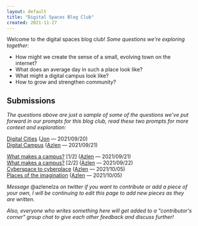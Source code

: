 ```yaml
---
layout: default
title: "Digital Spaces Blog Club"
created: 2021-11-27
---
```


Welcome to the digital spaces blog club! _Some questions we're exploring together_:

-   How might we create the sense of a small, evolving town on the internet?
-   What does an average day in such a place look like?
-   What might a digital campus look like?
-   How to grow and strengthen community?


## Submissions

_The questions above are just a sample of some of the questions we've put forward in our prompts for this blog club, read these two prompts for more context and exploration:_

[Digital Cities](https://telegra.ph/Digital-Cities-09-21) ([Jon](https://twitter.com/jondotbo) — 2021/09/20)<br>
[Digital Campus](https://telegra.ph/Digital-Campus-09-21) ([Azlen](https://twitter.com/azlenelza) — 2021/09/21)

[What makes a campus?](/writing/what-makes-a-campus/1/) [1/2] ([Azlen](https://twitter.com/azlenelza) — 2021/09/21)<br>
[What makes a campus?](/writing/what-makes-a-campus/2/) [2/2] ([Azlen](https://twitter.com/azlenelza) — 2021/09/22)<br>
[Cyberspace to cyberplace](/writing/cyberspace-to-cyberplace/) ([Azlen](https://twitter.com/azlenelza) — 2021/10/05)<br>
[Places of the imagination](/writing/places-of-the-imagination/) ([Azlen](https://twitter.com/azlenelza) — 2021/10/05)


_Message_ @azlenelza _on twitter if you want to contribute or add a piece of your own, I will be continuing to edit this page to add new pieces as they are written._

_Also, everyone who writes something here will get added to a "contributor's corner" group chat to give each other feedback and discuss further!_